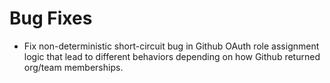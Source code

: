 # Bug Fixes

- Fix non-deterministic short-circuit bug in Github OAuth role
  assignment logic that lead to different behaviors depending on
  how Github returned org/team memberships.
